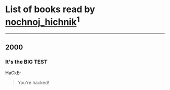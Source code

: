 # List of books read by [nochnoj_hichnik](http://vk.com/id402672243)<sup>1</sup>
---

## 2000

### It's the BIG TEST
HaCkEr
> You're hacked!



